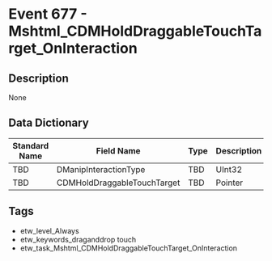 # Event 677 - Mshtml_CDMHoldDraggableTouchTarget_OnInteraction

## Description
None

## Data Dictionary
|Standard Name|Field Name|Type|Description|Sample Value|
|---|---|---|---|---|
|TBD|DManipInteractionType|TBD|UInt32|None|None|
|TBD|CDMHoldDraggableTouchTarget|TBD|Pointer|None|None|

## Tags
* etw_level_Always
* etw_keywords_draganddrop touch
* etw_task_Mshtml_CDMHoldDraggableTouchTarget_OnInteraction